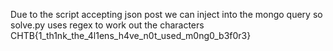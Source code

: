Due to the script accepting json post we can inject into the mongo query
so solve.py uses regex to work out the characters
CHTB{1_th1nk_the_4l1ens_h4ve_n0t_used_m0ng0_b3f0r3}